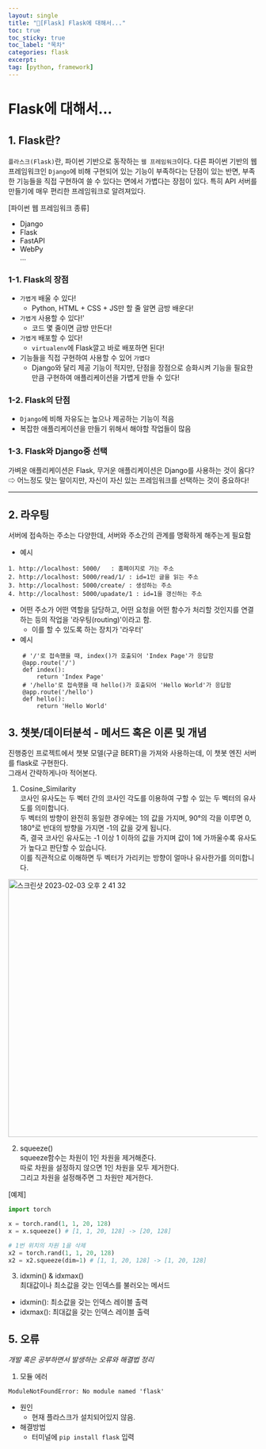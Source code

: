 ```yaml
---
layout: single
title: "📘[Flask] Flask에 대해서..."
toc: true
toc_sticky: true
toc_label: "목차"
categories: flask
excerpt:
tag: [python, framework]
---
```


# Flask에 대해서...
## 1. Flask란?
`플라스크(Flask)`란, 파이썬 기반으로 동작하는 `웹 프레임워크`이다.
다른 파이썬 기반의 웹 프레임워크인 `Django`에 비해 구현되어 있는 기능이 부족하다는 단점이 있는 반면, 부족한 기능들을 직접 구현하여 쓸 수 있다는 면에서 가볍다는 장점이 있다. 
특히 API 서버를 만들기에 매우 편리한 프레임워크로 알려져있다.

[파이썬 웹 프레임워크 종류]
- Django
- Flask
- FastAPI
- WebPy  
...  

### 1-1. Flask의 장점
- `가볍게` 배울 수 있다!
    - Python, HTML + CSS + JS만 할 줄 알면 금방 배운다!  
- `가볍게` 사용할 수 있다!'
    - 코드 몇 줄이면 금방 만든다!  
- `가볍게` 배포할 수 있다!
    - `virtualenv`에 Flask깔고 바로 배포하면 된다!  
- 기능들을 직접 구현하여 사용할 수 있어 `가볍다`
    - Django와 달리 제공 기능이 적지만, 단점을 장점으로 승화시켜 기능을 필요한 만큼 구현하여 애플리케이션을 가볍게 만들 수 있다!  

### 1-2. Flask의 단점
- `Django`에 비해 자유도는 높으나 제공하는 기능이 적음
- 복잡한 애플리케이션을 만들기 위해서 해야할 작업들이 많음  

### 1-3. Flask와 Django중 선택
가벼운 애플리케이션은 Flask, 무거운 애플리케이션은 Django를 사용하는 것이 옳다? ⇨ 어느정도 맞는 말이지만, 자신이 자신 있는 프레임워크를 선택하는 것이 중요하다!


--- 

## 2. 라우팅
서버에 접속하는 주소는 다양한데, 서버와 주소간의 관계를 명확하게 해주는게 필요함
- 예시
>   
    1. http://localhost: 5000/   : 홈페이지로 가는 주소  
    2. http://localhost: 5000/read/1/ : id=1인 글을 읽는 주소  
    3. http://localhost: 5000/create/ : 생성하는 주소  
    4. http://localhost: 5000/upadate/1 : id=1을 갱신하는 주소  
- 어떤 주소가 어떤 역할을 담당하고, 어떤 요청을 어떤 함수가 처리할 것인지를 연결하는 등의 작업을 '라우팅(routing)'이라고 함. 
    - 이를 할 수 있도록 하는 장치가 '라우터'
- 예시


```
    # '/'로 접속했을 때, index()가 호출되어 'Index Page'가 응답함
    @app.route('/')
    def index():
        return 'Index Page'  
    # '/hello'로 접속했을 때 hello()가 호출되어 'Hello World'가 응답함
    @app.route('/hello')
    def hello():
        return 'Hello World'
```

## 3. 챗봇/데이터분석 - 메서드 혹은 이론 및 개념
진행중인 프로젝트에서 챗봇 모델(구글 BERT)을 가져와 사용하는데, 이 챗봇 엔진 서버를 flask로 구현한다.  
그래서 간략하게나마 적어본다.  

1. Cosine_Similarity  
코사인 유사도는 두 벡터 간의 코사인 각도를 이용하여 구할 수 있는 두 벡터의 유사도를 의미합니다.   
두 벡터의 방향이 완전히 동일한 경우에는 1의 값을 가지며, 90°의 각을 이루면 0, 180°로 반대의 방향을 가지면 -1의 값을 갖게 됩니다.  
즉, 결국 코사인 유사도는 -1 이상 1 이하의 값을 가지며 값이 1에 가까울수록 유사도가 높다고 판단할 수 있습니다.  
이를 직관적으로 이해하면 두 벡터가 가리키는 방향이 얼마나 유사한가를 의미합니다.  
<img width="520" alt="스크린샷 2023-02-03 오후 2 41 32" src="https://user-images.githubusercontent.com/104587537/216521836-9badbf9b-beed-4458-a0e0-a10bc9c83072.png">
<br>

2. squeeze()  
squeeze함수는 차원이 1인 차원을 제거해준다.  
따로 차원을 설정하지 않으면 1인 차원을 모두 제거한다.  
그리고 차원을 설정해주면 그 차원만 제거한다.  

[예제]  

```python
import torch

x = torch.rand(1, 1, 20, 128)
x = x.squeeze() # [1, 1, 20, 128] -> [20, 128]

# 1번 위치의 차원 1을 삭제
x2 = torch.rand(1, 1, 20, 128)
x2 = x2.squeeze(dim=1) # [1, 1, 20, 128] -> [1, 20, 128]
```  

3. idxmin() & idxmax()  
최대값이나 최소값을 갖는 인덱스를 불러오는 메서드
- idxmin(): 최소값을 갖는 인덱스 레이블 출력
- idxmax(): 최대값을 갖는 인덱스 레이블 출력

## 5. 오류
*개발 혹은 공부하면서 발생하는 오류와 해결법 정리*  

1. 모듈 에러  

```
ModuleNotFoundError: No module named 'flask'
```  

- 원인
  - 현재 플라스크가 설치되어있지 않음.
- 해결방법
  - 터미널에 `pip install flask` 입력


